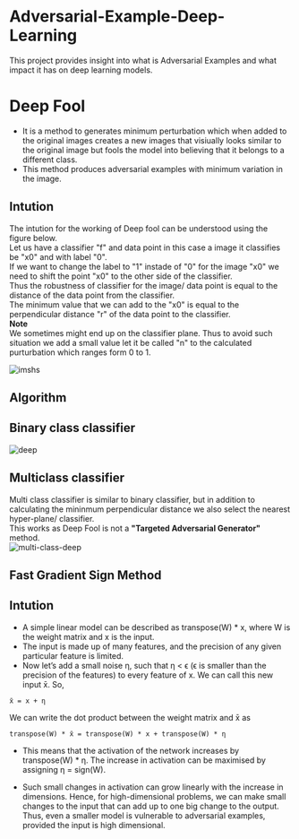 # Adversarial-Example-Deep-Learning
This project provides insight into what is Adversarial Examples and what impact it has on deep learning models. 

# Deep Fool 

- It is a method to generates minimum perturbation which when added to the original images creates a new images that visiually looks similar to the original image but fools the model into believing that it belongs to a different class.
- This method produces adversarial examples with minimum variation in the image.

## Intution
The intution for the working of Deep fool can be understood using the figure below.\
Let us have a classifier "f" and  data point in this case a image it classifies be "x0" and with label "0".\
If we want to change the label to "1" instade of "0" for the image "x0" we need to shift the point "x0" to the other side of the classifier.\
Thus the robustness of classifier for the image/ data point is equal to the distance of the data point from the classifier.\
The minimum value that we can add to the "x0" is equal to the perpendicular distance "r" of the data point to the classifier.\
**Note** \
We sometimes might end up on the classifier plane. Thus to avoid such situation we add a small value let it be called "n" to the calculated purturbation which ranges form 0 to 1. 

![imshs](https://user-images.githubusercontent.com/93336207/140392412-aee62e0b-b09f-4f87-b595-2dfe93cb8492.png)

## Algorithm 
## Binary class classifier
![deep](https://user-images.githubusercontent.com/93336207/140391094-eea5c7d9-a13c-4cc1-a1bb-3e0a7c98717f.png)

## Multiclass classifier
Multi class classifier is similar to binary classifier, but in addition to calculating the mininmum perpendicular distance we also select the nearest hyper-plane/ classifier.\
This works as Deep Fool is not a **"Targeted Adversarial Generator"** method.\
![multi-class-deep](https://user-images.githubusercontent.com/93336207/140391103-5ad891c4-6c71-417a-9795-22821a0aecda.png)

## Fast Gradient Sign Method 

## Intution
- A simple linear model can be described as transpose(W) * x, where W is the weight matrix and x is the input. 
- The input is made up of many features, and the precision of any given particular feature is limited.
- Now let’s add a small noise η, such that η < ϵ (ϵ is smaller than the precision of the features) to every feature of x. We can call this new input x̄. So,
```
x̄ = x + η
```
We can write the dot product between the weight matrix and x̄ as
```
transpose(W) * x̄ = transpose(W) * x + transpose(W) * η
```
- This means that the activation of the network increases by transpose(W) * η. The increase in activation can be maximised by assigning η = sign(W).

- Such small changes in activation can grow linearly with the increase in dimensions. Hence, for high-dimensional problems, we can make small changes to the input that can add up to one big change to the output. Thus, even a smaller model is vulnerable to adversarial examples, provided the input is high dimensional.
